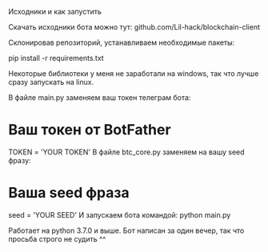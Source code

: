Исходники и как запустить

Скачать исходники бота можно тут: github.com/Lil-hack/blockchain-client

Склонировав репозиторий, устанавливаем необходимые пакеты:

pip install -r requirements.txt

Некоторые библиотеки у меня не заработали на windows, так что лучше сразу запускать на linux.

В файле main.py заменяем ваш токен телеграм бота:

# Ваш токен от BotFather
TOKEN = 'YOUR TOKEN'
В файле btc_core.py заменяем на вашу seed фразу:

# Ваша seed фраза
seed = 'YOUR SEED'
И запускаем бота командой: python main.py

Работает на python 3.7.0 и выше. Бот написан за один вечер, так что просьба строго не судить ^^
